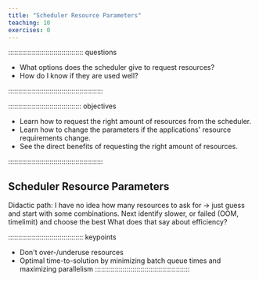 ```yaml
---
title: "Scheduler Resource Parameters"
teaching: 10
exercises: 0
---
```


:::::::::::::::::::::::::::::::::::::: questions 

- What options does the scheduler give to request resources?
- How do I know if they are used well?

::::::::::::::::::::::::::::::::::::::::::::::::

::::::::::::::::::::::::::::::::::::: objectives

- Learn how to request the right amount of resources from the scheduler.
- Learn how to change the parameters if the applications' resource requirements change.
- See the direct benefits of requesting the right amount of resources.

::::::::::::::::::::::::::::::::::::::::::::::::

## Scheduler Resource Parameters

<!-- EPISODE CONTENT HERE -->
Didactic path: I have no idea how many resources to ask for -> just guess and start with some combinations.
Next identify slower, or failed (OOM, timelimit) and choose the best
What does that say about efficiency?

:::::::::::::::::::::::::::::::::::::: keypoints
- Don't over-/underuse resources
- Optimal time-to-solution by minimizing batch queue times and maximizing parallelism
::::::::::::::::::::::::::::::::::::::::::::::::
